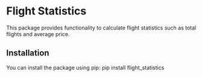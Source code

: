 # Flight Statistics

This package provides functionality to calculate flight statistics such as total flights and average price.

## Installation

You can install the package using pip: 
pip install flight_statistics